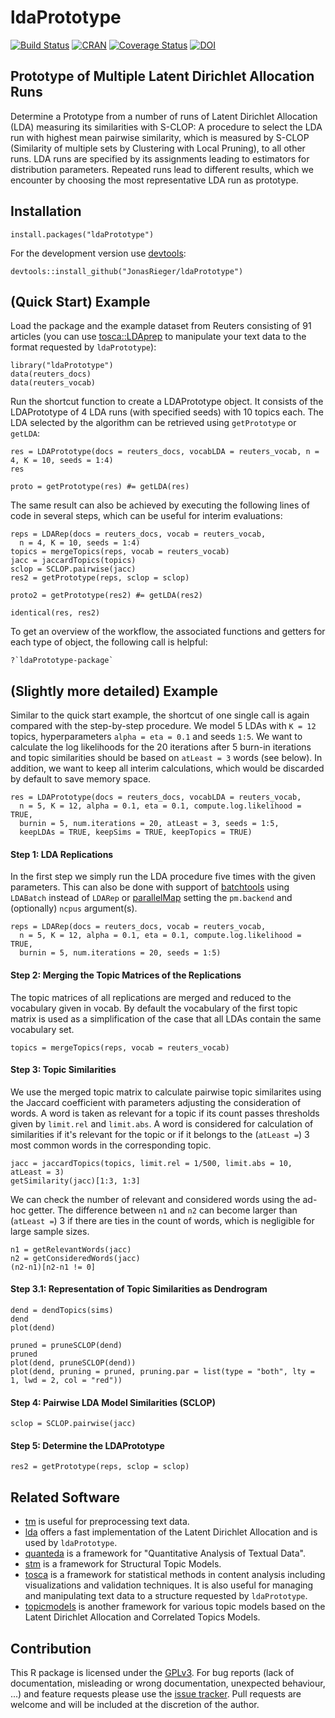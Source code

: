 # ldaPrototype

[![Build Status](https://travis-ci.org/JonasRieger/ldaPrototype.svg?branch=master)](https://travis-ci.org/JonasRieger/ldaPrototype) 
[![CRAN](https://www.r-pkg.org/badges/version/ldaPrototype)](https://cran.r-project.org/package=ldaPrototype)
[![Coverage Status](https://coveralls.io/repos/github/JonasRieger/ldaPrototype/badge.svg?branch=master)](https://coveralls.io/github/JonasRieger/ldaPrototype?branch=master)
[![DOI](https://zenodo.org/badge/187803702.svg)](https://zenodo.org/badge/latestdoi/187803702)

## Prototype of Multiple Latent Dirichlet Allocation Runs
Determine a Prototype from a number of runs of Latent Dirichlet Allocation (LDA) measuring its similarities with S-CLOP: A procedure to select the LDA run with highest mean pairwise similarity, which is measured by S-CLOP (Similarity of multiple sets by Clustering with Local Pruning), to all other runs. LDA runs are specified by its assignments leading to estimators for distribution parameters. Repeated runs lead to different results, which we encounter by choosing the most representative LDA run as prototype.

## Installation
```{R}
install.packages("ldaPrototype")
```
For the development version use [devtools](https://cran.r-project.org/package=devtools):
```{R}
devtools::install_github("JonasRieger/ldaPrototype")
```

## (Quick Start) Example
Load the package and the example dataset from Reuters consisting of 91 articles (you can use [tosca::LDAprep](https://github.com/Docma-TU/tosca/blob/master/R/LDAprep.R) to manipulate your text data to the format requested by ``ldaPrototype``):
```{R}
library("ldaPrototype")
data(reuters_docs)
data(reuters_vocab)
```
Run the shortcut function to create a LDAPrototype object. It consists of the LDAPrototype of 4 LDA runs (with specified seeds) with 10 topics each. The LDA selected by the algorithm can be retrieved using ``getPrototype`` or ``getLDA``:
```{R}
res = LDAPrototype(docs = reuters_docs, vocabLDA = reuters_vocab, n = 4, K = 10, seeds = 1:4)
res

proto = getPrototype(res) #= getLDA(res)
```
The same result can also be achieved by executing the following lines of code in several steps, which can be useful for interim evaluations:
```{R}
reps = LDARep(docs = reuters_docs, vocab = reuters_vocab,
  n = 4, K = 10, seeds = 1:4)
topics = mergeTopics(reps, vocab = reuters_vocab)
jacc = jaccardTopics(topics)
sclop = SCLOP.pairwise(jacc)
res2 = getPrototype(reps, sclop = sclop)

proto2 = getPrototype(res2) #= getLDA(res2)

identical(res, res2)
```
To get an overview of the workflow, the associated functions and getters for each type of object, the following call is helpful:
```{R}
?`ldaPrototype-package`
```

## (Slightly more detailed) Example
Similar to the quick start example, the shortcut of one single call is again compared with the step-by-step procedure. 
We model 5 LDAs with ``K = 12`` topics, hyperparameters ``alpha = eta = 0.1`` and seeds ``1:5``. We want to calculate the log likelihoods for the 20 iterations after 5 burn-in iterations and topic similarities should be based on ``atLeast = 3`` words (see below). In addition, we want to keep all interim calculations, which would be discarded by default to save memory space.
```{R}
res = LDAPrototype(docs = reuters_docs, vocabLDA = reuters_vocab,
  n = 5, K = 12, alpha = 0.1, eta = 0.1, compute.log.likelihood = TRUE,
  burnin = 5, num.iterations = 20, atLeast = 3, seeds = 1:5,
  keepLDAs = TRUE, keepSims = TRUE, keepTopics = TRUE)
```
#### Step 1: LDA Replications
In the first step we simply run the LDA procedure five times with the given parameters. This can also be done with support of [batchtools](https://github.com/mllg/batchtools) using ``LDABatch`` instead of ``LDARep`` or [parallelMap](https://github.com/mlr-org/parallelMap) setting the ``pm.backend`` and (optionally) ``ncpus`` argument(s).
```{R}
reps = LDARep(docs = reuters_docs, vocab = reuters_vocab,
  n = 5, K = 12, alpha = 0.1, eta = 0.1, compute.log.likelihood = TRUE,
  burnin = 5, num.iterations = 20, seeds = 1:5)
```
#### Step 2: Merging the Topic Matrices of the Replications
The topic matrices of all replications are merged and reduced to the vocabulary given in vocab. By default the vocabulary of the first topic matrix is used as a simplification of the case that all LDAs contain the same vocabulary set.
```{R}
topics = mergeTopics(reps, vocab = reuters_vocab)
```
#### Step 3: Topic Similarities
We use the merged topic matrix to calculate pairwise topic similarites using the Jaccard coefficient with parameters adjusting the consideration of words. A word is taken as relevant for a topic if its count passes thresholds given by ``limit.rel`` and ``limit.abs``. A word is considered for calculation of similarities if it's relevant for the topic or if it belongs to the (``atLeast =``) 3 most common words in the corresponding topic.
```{R}
jacc = jaccardTopics(topics, limit.rel = 1/500, limit.abs = 10, atLeast = 3)
getSimilarity(jacc)[1:3, 1:3]
```
We can check the number of relevant and considered words using the ad-hoc getter. The difference between ``n1`` and ``n2`` can become larger than (``atLeast =``) 3 if there are ties in the count of words, which is negligible for large sample sizes.
```{R}
n1 = getRelevantWords(jacc)
n2 = getConsideredWords(jacc)
(n2-n1)[n2-n1 != 0]
```
#### Step 3.1: Representation of Topic Similarities as Dendrogram
```{R}
dend = dendTopics(sims)
dend
plot(dend)
```
```{R}
pruned = pruneSCLOP(dend)
pruned
plot(dend, pruneSCLOP(dend))
plot(dend, pruning = pruned, pruning.par = list(type = "both", lty = 1, lwd = 2, col = "red"))
```
#### Step 4: Pairwise LDA Model Similarities (SCLOP)
```{R}
sclop = SCLOP.pairwise(jacc)
```
#### Step 5: Determine the LDAPrototype
```{R}
res2 = getPrototype(reps, sclop = sclop)
```

## Related Software
* [tm](https://CRAN.R-project.org/package=tm) is useful for preprocessing text data.
* [lda](https://CRAN.R-project.org/package=lda) offers a fast implementation of the Latent Dirichlet Allocation and is used by ``ldaPrototype``.
* [quanteda](https://quanteda.io/) is a framework for "Quantitative Analysis of Textual Data".
* [stm](https://www.structuraltopicmodel.com/) is a framework for Structural Topic Models.
* [tosca](https://CRAN.R-project.org/package=tosca) is a framework for statistical methods in content analysis including visualizations and validation techniques. It is also useful for managing and manipulating text data to a structure requested by ``ldaPrototype``.
* [topicmodels](https://CRAN.R-project.org/package=topicmodels) is another framework for various topic models based on the Latent Dirichlet Allocation and Correlated Topics Models.

## Contribution
This R package is licensed under the [GPLv3](https://www.gnu.org/licenses/gpl-3.0.en.html).
For bug reports (lack of documentation, misleading or wrong documentation, unexpected behaviour, ...) and feature requests please use the [issue tracker](https://github.com/JonasRieger/ldaPrototype/issues).
Pull requests are welcome and will be included at the discretion of the author.

